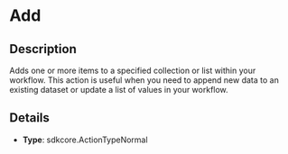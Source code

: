 
# Add

## Description

Adds one or more items to a specified collection or list within your workflow. This action is useful when you need to append new data to an existing dataset or update a list of values in your workflow.

## Details

- **Type**: sdkcore.ActionTypeNormal
